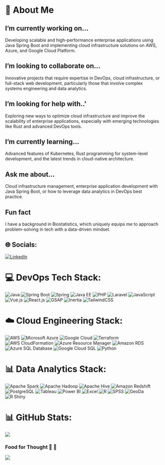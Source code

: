 # 🚀 About Me
## I’m currently working on...
Developing scalable and high-performance enterprise applications using Java Spring Boot and implementing cloud infrastructure solutions on AWS, Azure, and Google Cloud Platform.

## I’m looking to collaborate on...
Innovative projects that require expertise in DevOps, cloud infrastructure, or full-stack web development, particularly those that involve complex systems engineering and data analytics.

## I’m looking for help with..'
Exploring new ways to optimize cloud infrastructure and improve the scalability of enterprise applications, especially with emerging technologies like Rust and advanced DevOps tools.

## I’m currently learning...
Advanced features of Kubernetes, Rust programming for system-level development, and the latest trends in cloud-native architecture.

## Ask me about...
Cloud infrastructure management, enterprise application development with Java Spring Boot, or how to leverage data analytics in DevOps best practice.

## Fun fact
I have a background in Biostatistics, which uniquely equips me to approach problem-solving in tech with a data-driven mindset.


## 🌐 Socials:
[![LinkedIn](https://img.shields.io/badge/LinkedIn-%230077B5.svg?logo=linkedin&logoColor=white)](https://linkedin.com/in/elvinotieno) 

# 💻 DevOps Tech Stack:
![Java](https://img.shields.io/badge/java-%23ED8B00.svg?style=plastic&logo=openjdk&logoColor=white) ![Spring Boot](https://img.shields.io/badge/springboot-%236DB33F.svg?style=plastic&logo=springboot&logoColor=white) ![Spring](https://img.shields.io/badge/spring-%236DB33F.svg?style=plastic&logo=spring&logoColor=white) ![Java EE](https://img.shields.io/badge/javaee-%23F7DF1E.svg?style=plastic&logo=javaee&logoColor=white) ![PHP](https://img.shields.io/badge/php-%23777BB4.svg?style=plastic&logo=php&logoColor=white) ![Laravel](https://img.shields.io/badge/laravel-%23FF2D20.svg?style=plastic&logo=laravel&logoColor=white) ![JavaScript](https://img.shields.io/badge/javascript-%23323330.svg?style=plastic&logo=javascript&logoColor=%23F7DF1E) ![Vue.js](https://img.shields.io/badge/vue.js-%2335495e.svg?style=plastic&logo=vuedotjs&logoColor=%234FC08D) ![React.js](https://img.shields.io/badge/reactjs-%2320232a.svg?style=plastic&logo=react&logoColor=%2361DAFB) ![GSAP](https://img.shields.io/badge/gsap-%2388CE02.svg?style=plastic&logo=greensock&logoColor=white) ![Inertia](https://img.shields.io/badge/inertia-%237258C6.svg?style=plastic&logo=inertiajs&logoColor=white) ![TailwindCSS](https://img.shields.io/badge/tailwindcss-%2338B2AC.svg?style=plastic&logo=tailwind-css&logoColor=white)

# ☁️ Cloud Engineering Stack:
![AWS](https://img.shields.io/badge/AWS-%23FF9900.svg?style=plastic&logo=amazon-aws&logoColor=white) ![Microsoft Azure](https://img.shields.io/badge/Microsoft%20Azure-%230072C6.svg?style=plastic&logo=microsoftazure&logoColor=white) ![Google Cloud](https://img.shields.io/badge/Google%20Cloud-%234285F4.svg?style=plastic&logo=google-cloud&logoColor=white) ![Terraform](https://img.shields.io/badge/terraform-%235835CC.svg?style=plastic&logo=terraform&logoColor=white) ![AWS CloudFormation](https://img.shields.io/badge/aws%20cloudformation-%23FF9900.svg?style=plastic&logo=amazonaws&logoColor=white) ![Azure Resource Manager](https://img.shields.io/badge/azure%20resource%20manager-%230072C6.svg?style=plastic&logo=microsoftazure&logoColor=white) ![Amazon RDS](https://img.shields.io/badge/amazon%20rds-%230072C6.svg?style=plastic&logo=amazonrds&logoColor=white) ![Azure SQL Database](https://img.shields.io/badge/azure%20sql%20database-%230072C6.svg?style=plastic&logo=microsoftsqlserver&logoColor=white) ![Google Cloud SQL](https://img.shields.io/badge/google%20cloud%20sql-%234285F4.svg?style=plastic&logo=google-cloud&logoColor=white) ![Python](https://img.shields.io/badge/python-3670A0?style=plastic&logo=python&logoColor=ffdd54)

# 📊 Data Analytics Stack:
![Apache Spark](https://img.shields.io/badge/apache%20spark-%23E25A1C.svg?style=plastic&logo=apachespark&logoColor=white) ![Apache Hadoop](https://img.shields.io/badge/apache%20hadoop-%236DA55F.svg?style=plastic&logo=apachehadoop&logoColor=white) ![Apache Hive](https://img.shields.io/badge/apache%20hive-%23FDEE21.svg?style=plastic&logo=apachehive&logoColor=black) ![Amazon Redshift](https://img.shields.io/badge/amazon%20redshift-%23232F3E.svg?style=plastic&logo=amazonredshift&logoColor=white) ![PostgreSQL](https://img.shields.io/badge/postgresql-%23316192.svg?style=plastic&logo=postgresql&logoColor=white) ![Tableau](https://img.shields.io/badge/tableau-%23E97627.svg?style=plastic&logo=tableau&logoColor=white) ![Power BI](https://img.shields.io/badge/power_bi-F2C811?style=plastic&logo=powerbi&logoColor=black) ![Excel](https://img.shields.io/badge/excel-%233F4F75.svg?style=plastic&logo=microsoftexcel&logoColor=white) ![R](https://img.shields.io/badge/r-%23276DC3.svg?style=plastic&logo=r&logoColor=white) ![SPSS](https://img.shields.io/badge/spss-%2345A4F9.svg?style=plastic&logo=spss&logoColor=white) ![GeoDa](https://img.shields.io/badge/geoda-%23001F3F.svg?style=plastic&logo=geoda&logoColor=white) ![R Shiny](https://img.shields.io/badge/r%20shiny-%23276DC3.svg?style=plastic&logo=r&logoColor=white)

# 📊 GitHub Stats:
![](https://github-readme-streak-stats.herokuapp.com/?user=elvnski&theme=dark&hide_border=false)<br/>


### Food for Thought 💭 🍃
![](https://quotes-github-readme.vercel.app/api?type=horizontal&theme=gruvbox)
